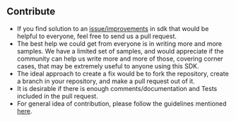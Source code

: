 ## Contribute

* If you find solution to an [issue/improvements](https://github.com/DataFramework/Parent/issues) in sdk that would be helpful to everyone, feel free to send us a pull request.
* The best help we could get from everyone is in writing more and more samples. We have a limited set of samples, and would appreciate if the community can help us write more and more of those, covering corner cases, that may be extremely useful to anyone using this SDK.
* The ideal approach to create a fix would be to fork the repository, create a branch in your repository, and make a pull request out of it.
* It is desirable if there is enough comments/documentation and Tests included in the pull request.
* For general idea of contribution, please follow the guidelines mentioned [here](https://guides.github.com/activities/contributing-to-open-source/).